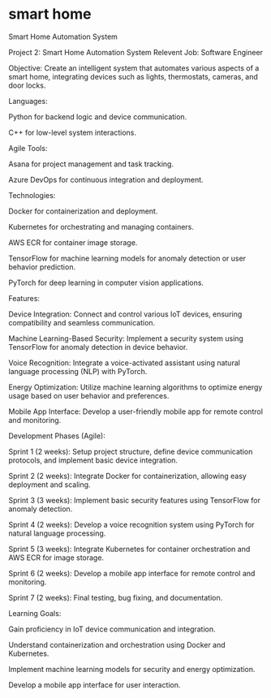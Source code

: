 # smart home
Smart Home Automation System

Project 2: Smart Home Automation System
Relevent Job: Software Engineer


Objective:
Create an intelligent system that automates various aspects of a smart home, integrating devices such as lights, thermostats, cameras, and door locks.


Languages:

Python for backend logic and device communication.

C++ for low-level system interactions.


Agile Tools:

Asana for project management and task tracking.

Azure DevOps for continuous integration and deployment.


Technologies:

Docker for containerization and deployment.

Kubernetes for orchestrating and managing containers.

AWS ECR for container image storage.

TensorFlow for machine learning models for anomaly detection or user behavior prediction.

PyTorch for deep learning in computer vision applications.


Features:

Device Integration: Connect and control various IoT devices, ensuring compatibility and seamless communication.

Machine Learning-Based Security: Implement a security system using TensorFlow for anomaly detection in device behavior.

Voice Recognition: Integrate a voice-activated assistant using natural language processing (NLP) with PyTorch.

Energy Optimization: Utilize machine learning algorithms to optimize energy usage based on user behavior and preferences.

Mobile App Interface: Develop a user-friendly mobile app for remote control and monitoring.


Development Phases (Agile):

Sprint 1 (2 weeks): Setup project structure, define device communication protocols, and implement basic device integration.

Sprint 2 (2 weeks): Integrate Docker for containerization, allowing easy deployment and scaling.

Sprint 3 (3 weeks): Implement basic security features using TensorFlow for anomaly detection.

Sprint 4 (2 weeks): Develop a voice recognition system using PyTorch for natural language processing.

Sprint 5 (3 weeks): Integrate Kubernetes for container orchestration and AWS ECR for image storage.

Sprint 6 (2 weeks): Develop a mobile app interface for remote control and monitoring.

Sprint 7 (2 weeks): Final testing, bug fixing, and documentation.


Learning Goals:

Gain proficiency in IoT device communication and integration.

Understand containerization and orchestration using Docker and Kubernetes.

Implement machine learning models for security and energy optimization.

Develop a mobile app interface for user interaction.
